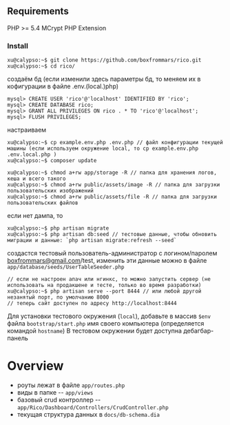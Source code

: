## Requirements

PHP >= 5.4
MCrypt PHP Extension

### Install

    xu@calypso:~$ git clone https://github.com/boxfrommars/rico.git
    xu@calypso:~$ cd rico/

создаём бд (если изменили здесь параметры бд, то меняем их в кофигурации в файле .env.(local.)php)

    mysql> CREATE USER 'rico'@'localhost' IDENTIFIED BY 'rico';
    mysql> CREATE DATABASE rico;
    mysql> GRANT ALL PRIVILEGES ON rico . * TO 'rico'@'localhost';
    mysql> FLUSH PRIVILEGES;

настраиваем

    xu@calypso:~$ cp example.env.php .env.php // файл конфигурации текущей машины (если используем окружение local, то cp example.env.php .env.local.php )
    xu@calypso:~$ composer update

    xu@calypso:~$ chmod a+rw app/storage -R // папка для хранения логов, кеша и всего такого
    xu@calypso:~$ chmod a+rw public/assets/image -R // папка для загрузки пользовательских изображений
    xu@calypso:~$ chmod a+rw public/assets/file -R // папка для загрузки пользовательских файлов

если нет дампа, то

    xu@calypso:~$ php artisan migrate
    xu@calypso:~$ php artisan db:seed // тестовые данные, чтобы обновить миграции и данные: `php artisan migrate:refresh --seed`

создастся тестовый пользователь-администратор с логином/паролем boxfrommars@gmail.com/test, изменить эти данные можно
в файле `app/database/seeds/UserTableSeeder.php`

    // если не настроен апач или нгинкс, то можно запустить сервер (не использовать на продакшене и тесте, только во время разработки)
    xu@calypso:~$ php artisan serve --port 8444 // или любой другой незанятый порт, по умолчанию 8000
    // теперь сайт доступен по адресу http://localhost:8444

Для установки тестового окружения (`local`), добавьте в массив `$env` файла `bootstrap/start.php` имя своего компьютера (определяется командой `hostname`)
В тестовом окружении будет доступна дебагбар-панель

# Overview

* роуты лежат в файле `app/routes.php`
* виды в папке -- `app/views`
* базовый crud контроллер -- `app/Rico/Dashboard/Controllers/CrudController.php`
* текущая структура данных в `docs/db-schema.dia`